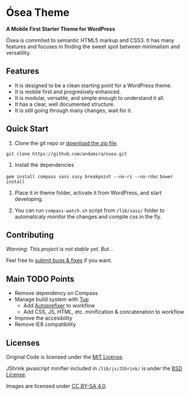 # Ósea Theme

**A Mobile First Starter Theme for WordPress**

Ósea is commited to semantic HTML5 markup and CSS3. It has many features and focuses in finding the sweet spot between minimalism and versatility.

## Features

- It is designed to be a clean starting point for a WordPress theme.
- It is mobile first and progresively enhanced.
- It is modular, versatile, and simple enough to understand it all.
- It has a clear, well documented structure.
- It is still going through many changes, wait for it.


## Quick Start

1. Clone the git repo or [download the zip file](https://github.com/andamira/osea/archive/master.zip).

  `git clone https://github.com/andamira/osea.git`

1. Install the dependencies

  `gem install compass sass susy breakpoint --no-ri --no-rdoc`
  `bower install`

1. Place it in theme folder, activate it from WordPress, and start developing.

1. You can run `compass-watch.sh` script from `/lib/sass/` folder to automaticaly monitor the changes and compile css in the fly.


## Contributing

_Warning: This project is not stable yet. But..._

Feel free to [submit bugs & fixes](https://github.com/andamira/osea/issues) if you want.

## Main TODO Points

- Remove dependency on Compass
- Manage build system with [Tup](https://github.com/gittup/tup)
    - Add [Autoprefixer](https://github.com/postcss/autoprefixer) to workflow
	- Add CSS, JS, HTML, etc. minification & concatenation to workflow
- Improve the accesibility
- Remove IE8 compatibility

## Licenses

Original Code is licensed under the [MIT License](http://opensource.org/licenses/MIT).

JShrink javascript minifier included in `/lib/js/JShrink/` is under the [BSD License](https://github.com/tedious/JShrink/blob/master/LICENSE).

Images are licensed under [CC BY-SA 4.0](https://creativecommons.org/licenses/by-sa/4.0/).


